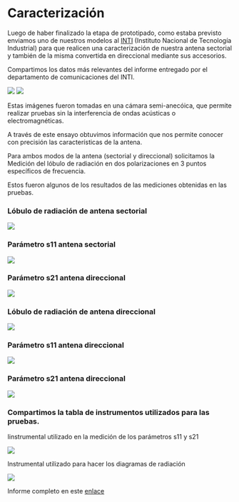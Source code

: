 <!--
SPDX-FileCopyrightText: 2023 Tecnología de Raíz <tecnologiaderaiz@disroot.org>

SPDX-License-Identifier: CC-BY-NC-4.0
-->

# Caracterización

Luego de haber finalizado la etapa de prototipado, como estaba previsto enviamos uno de nuestros modelos al [INTI](https://www.argentina.gob.ar/inti) (Instituto Nacional de Tecnología Industrial) para que realicen una caracterización de nuestra antena sectorial y también de la misma convertida en direccional mediante sus accesorios.

Compartimos los datos más relevantes del informe entregado por el departamento de comunicaciones del INTI.


![](images/1-vistasdeantenasinplato.png)
![](images/2-vistasdeantenaconplato.png)




Estas imágenes fueron tomadas en una cámara semi-anecóica, que permite realizar pruebas sin la interferencia de ondas acústicas o electromagnéticas.

A través de este ensayo obtuvimos información que nos permite conocer con precisión las características de la antena.

Para ambos modos de la antena (sectorial y direccional) solicitamos la Medición del lóbulo de radiación en dos polarizaciones en 3 puntos específicos de frecuencia.


Estos fueron algunos de los resultados de las mediciones obtenidas en las pruebas.

### Lóbulo de radiación de antena sectorial

![](images/3-Lobuloradiacionfrecuencia5550-SP.png)

### Parámetro s11 antena sectorial

![](images/5-parametros11posicion1-SP.png)

### Parámetro s21 antena direccional

![](images/6-parametros21-SP.png)





### Lóbulo de radiación de antena direccional

![](images/4-Lobuloderadiacionfrecuencia5550-P.png)


### Parámetro s11 antena direccional

![](images/7-parametros11posicion1-P.png)

### Parámetro s21 antena direccional

![](images/8-parametros21-P.png)



### Compartimos la tabla de instrumentos utilizados para las pruebas.
Iinstrumental utilizado en la medición de los parámetros s11 y s21

![](images/9-instrumentalutilizadoparamediciondeparamtross11ys21.png)



Instrumental utilizado para hacer los diagramas de radiación

![](images/10-instrumentalutilizadoparadiagramasderadiacion.png)



Informe completo en este [enlace](https://github.com/TecnologiadeRaiz/LoPALiR/blob/main/INFORME%20Waveguide%20INTI.pdf)

